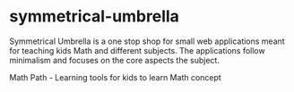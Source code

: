 # symmetrical-umbrella

Symmetrical Umbrella is a one stop shop for small web applications meant for teaching kids Math and different subjects. The applications follow minimalism and focuses on the core aspects the subject.

Math Path - Learning tools for kids to learn Math concept
